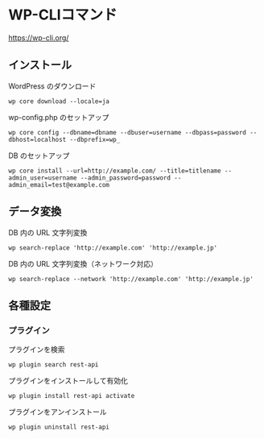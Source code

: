 # WP-CLIコマンド

https://wp-cli.org/

## インストール

WordPress のダウンロード

```
wp core download --locale=ja
```

wp-config.php のセットアップ

```
wp core config --dbname=dbname --dbuser=username --dbpass=password --dbhost=localhost --dbprefix=wp_
```

DB のセットアップ

```
wp core install --url=http://example.com/ --title=titlename --admin_user=username --admin_password=password --admin_email=test@example.com
```

## データ変換

DB 内の URL 文字列変換

```
wp search-replace 'http://example.com' 'http://example.jp'
```

DB 内の URL 文字列変換（ネットワーク対応）

```
wp search-replace --network 'http://example.com' 'http://example.jp'
```


## 各種設定

### プラグイン

プラグインを検索

```
wp plugin search rest-api
```

プラグインをインストールして有効化

```
wp plugin install rest-api activate
```

プラグインをアンインストール

```
wp plugin uninstall rest-api
```

